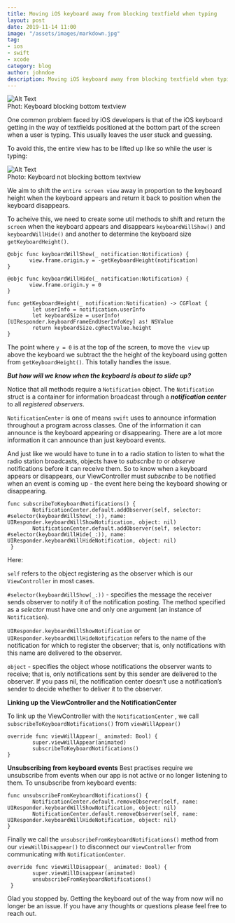 ```yaml
---
title: Moving iOS keyboard away from blocking textfield when typing
layout: post
date: 2019-11-14 11:00
image: "/assets/images/markdown.jpg"
tag:
- ios
- swift
- xcode
category: blog
author: johndoe
description: Moving iOS keyboard away from blocking textfield when typing
---
```


<div class="side-by-side">
        <div class="toleft">
                <img class="image" src="{{ site.url }}/assets/images/blog/keyboard-blocking-view.gif" alt="Alt Text">
                <figcaption class="caption">Phot: Keyboard blocking bottom textview</figcaption>
        </div>
        <div class="toright">
                <p>One common problem faced by iOS developers is that of the iOS keyboard getting in the way of textfields positioned at the bottom part of the screen when a user is typing. This usually leaves the user stuck and guessing.</p>
        </div>
</div>

<div class="side-by-side">
    <div class="toleft">
        <p>To avoid this, the entire view has to be lifted up like so while the user is typing:</p>
    </div>
    <div class="toright">
        <img class="image" src="{{ site.url }}/assets/images/blog/ios-keyboard-not-blocking-view.gif" alt="Alt Text">
        <figcaption class="caption">Photo: Keyboard not blocking bottom textview</figcaption>
    </div>
</div>

We aim to shift the `entire screen view` away in proportion to the keyboard height when the keyboard appears and return it back to position when the keyboard disappears. 

To acheive this, we need to create some util methods to shift and return the `screen` when the keyboard appears and disappears `keyboardWillShow()` and `keyboardWillHide()` and another to determine the keyboard size `getKeyboardHeight()`.

 ```
@objc func keyboardWillShow(_ notification:Notification) {
        view.frame.origin.y = -getKeyboardHeight(notification)
}
    
@objc func keyboardWillHide(_ notification:Notification) {
        view.frame.origin.y = 0
}
```

```
func getKeyboardHeight(_ notification:Notification) -> CGFloat {
        let userInfo = notification.userInfo
        let keyboardSize = userInfo![UIResponder.keyboardFrameEndUserInfoKey] as! NSValue
        return keyboardSize.cgRectValue.height
}
```

The point where `y = 0` is at the top of the screen, to move the` view` up above the keyboard we subtract the the height of the keyboard using  gotten from `getKeyboardHeight()`. This totally handles the issue.

***But how will we know when the keyboard is about to slide up?***

Notice that all methods require a `Notification` object. The `Notification`  struct is a container for information broadcast through a ***notification center*** to all *registered observers*.

`NotificationCenter` is one of means `swift` uses to announce information throughout a program across classes. One of the information it can announce is the keyboard appearing or disappearing. 
There are a lot more information it can announce than just keyboard events.

And just like we would have to  tune in to a radio station to listen to what the radio station broadcasts, objects have to *subscribe to* or *observe* notifications before it can receive them. So to know when a keyboard appears or disappears, our ViewController must *subscribe* to be notified when an event is coming up - the event here being the keyboard showing or disappearing. 

```
func subscribeToKeyboardNotifications() {
        NotificationCenter.default.addObserver(self, selector: #selector(keyboardWillShow(_:)), name: UIResponder.keyboardWillShowNotification, object: nil)
        NotificationCenter.default.addObserver(self, selector: #selector(keyboardWillHide(_:)), name: UIResponder.keyboardWillHideNotification, object: nil)
 }
```

Here:

`self` refers to the object registering as the observer which is our `ViewController` in most cases.

`#selector(keyboardWillShow(_:))`  - specifies the message the receiver sends observer to notify it of the notification posting. The method specified as a *selector* must have one and only one argument (an instance of `Notification`).

`UIResponder.keyboardWillShowNotification` or `UIResponder.keyboardWillHideNotification` refers to the name of the notification for which to register the observer; that is, only notifications with this name are delivered to the observer.

`object`	 - specifies the object whose notifications the observer wants to receive; that is, only notifications sent by this sender are delivered to the observer.
If you pass nil, the notification center doesn’t use a notification’s sender to decide whether to deliver it to the observer.

**Linking up the ViewController and the NotificationCenter**

To link up the ViewController with the  `NotificationCenter` , we call `subscribeToKeyboardNotifications()` from `viewWillAppear()` 

```
override func viewWillAppear(_ animated: Bool) {
        super.viewWillAppear(animated)
        subscribeToKeyboardNotifications()
}
```

**Unsubscribing from keyboard events**
Best practises require we unsubscribe from events when our app is not active or no longer listening to them. To unsubscribe from keyboard events:

```
func unsubscribeFromKeyboardNotifications() {
        NotificationCenter.default.removeObserver(self, name: UIResponder.keyboardWillShowNotification, object: nil)
        NotificationCenter.default.removeObserver(self, name: UIResponder.keyboardWillHideNotification, object: nil)
}
```

Finally we call the `unsubscribeFromKeyboardNotifications()` method from our `viewWillDisappear()` to disconnect our `viewController` from communicating with  `NotificationCenter`.

```
override func viewWillDisappear(_ animated: Bool) {
        super.viewWillDisappear(animated)
        unsubscribeFromKeyboardNotifications()
 }
```

Glad you stopped by. Getting the keyboard out of the way from now will no longer be an issue. If you have any thoughts or questions please feel free to reach out.